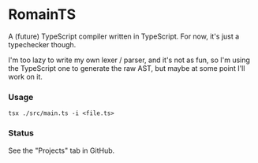 # RomainTS

A (future) TypeScript compiler written in TypeScript. For now, it's just a
typechecker though.

I'm too lazy to write my own lexer / parser, and it's not as fun, so I'm using
the TypeScript one to generate the raw AST, but maybe at some point I'll work
on it.

### Usage

```shell
tsx ./src/main.ts -i <file.ts>
```

### Status

See the "Projects" tab in GitHub.
